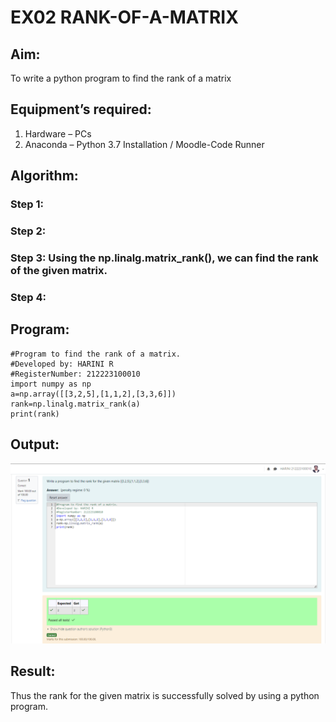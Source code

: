 # EX02 RANK-OF-A-MATRIX
## Aim:
To write a python program to find the rank of a matrix
## Equipment’s required:
1. 	Hardware – PCs
2. 	Anaconda – Python 3.7 Installation / Moodle-Code Runner
## Algorithm:
### Step 1: 
### Step 2: 
### Step 3: Using the np.linalg.matrix_rank(), we can find the rank of the given matrix.
### Step 4: 
## Program:
```
#Program to find the rank of a matrix.
#Developed by: HARINI R
#RegisterNumber: 212223100010
import numpy as np
a=np.array([[3,2,5],[1,1,2],[3,3,6]])
rank=np.linalg.matrix_rank(a)
print(rank)
```
## Output:
![alt text](rank.png)
## Result:
Thus the rank for the given matrix is successfully solved by  using a python program.

